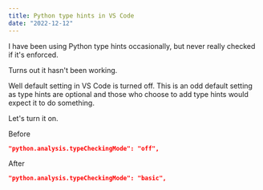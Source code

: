```yaml
---
title: Python type hints in VS Code
date: "2022-12-12"
---
```


I have been using Python type hints occasionally, but never really checked if it's enforced.

Turns out it hasn't been working.

Well default setting in VS Code is turned off.
This is an odd default setting as type hints are optional and those who choose to add type hints would expect it to do something.

Let's turn it on.

Before

```json
"python.analysis.typeCheckingMode": "off",
```

After

```json
"python.analysis.typeCheckingMode": "basic",
```
